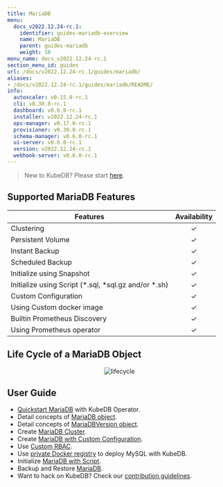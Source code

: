 ```yaml
---
title: MariaDB
menu:
  docs_v2022.12.24-rc.1:
    identifier: guides-mariadb-overview
    name: MariaDB
    parent: guides-mariadb
    weight: 10
menu_name: docs_v2022.12.24-rc.1
section_menu_id: guides
url: /docs/v2022.12.24-rc.1/guides/mariadb/
aliases:
- /docs/v2022.12.24-rc.1/guides/mariadb/README/
info:
  autoscaler: v0.15.0-rc.1
  cli: v0.30.0-rc.1
  dashboard: v0.6.0-rc.1
  installer: v2022.12.24-rc.1
  ops-manager: v0.17.0-rc.1
  provisioner: v0.30.0-rc.1
  schema-manager: v0.6.0-rc.1
  ui-server: v0.6.0-rc.1
  version: v2022.12.24-rc.1
  webhook-server: v0.6.0-rc.1
---
```


> New to KubeDB? Please start [here](/docs/v2022.12.24-rc.1/README).

## Supported MariaDB Features

| Features                                                | Availability |
| ------------------------------------------------------- | :----------: |
| Clustering                                              |   &#10003;   |
| Persistent Volume                                       |   &#10003;   |
| Instant Backup                                          |   &#10003;   |
| Scheduled Backup                                        |   &#10003;   |
| Initialize using Snapshot                               |   &#10003;   |
| Initialize using Script (\*.sql, \*sql.gz and/or \*.sh) |   &#10003;   |
| Custom Configuration                                    |   &#10003;   |
| Using Custom docker image                               |   &#10003;   |
| Builtin Prometheus Discovery                            |   &#10003;   |
| Using Prometheus operator                               |   &#10003;   |

## Life Cycle of a MariaDB Object

<p align="center">
  <img alt="lifecycle"  src="/docs/v2022.12.24-rc.1/guides/mariadb/images/mariadb-lifecycle.png" >
</p>

## User Guide

- [Quickstart MariaDB](/docs/v2022.12.24-rc.1/guides/mariadb/quickstart/overview) with KubeDB Operator.
- Detail concepts of [MariaDB object](/docs/v2022.12.24-rc.1/guides/mariadb/concepts/mariadb).
- Detail concepts of [MariaDBVersion object](/docs/v2022.12.24-rc.1/guides/mariadb/concepts/mariadb-version).
- Create [MariaDB Cluster](/docs/v2022.12.24-rc.1/guides/mariadb/clustering/galera-cluster).
- Create [MariaDB with Custom Configuration](/docs/v2022.12.24-rc.1/guides/mariadb/configuration/using-config-file).
- Use [Custom RBAC](/docs/v2022.12.24-rc.1/guides/mariadb/custom-rbac/using-custom-rbac).
- Use [private Docker registry](/docs/v2022.12.24-rc.1/guides/mariadb/private-registry/quickstart) to deploy MySQL with KubeDB.
- Initialize [MariaDB with Script](/docs/v2022.12.24-rc.1/guides/mariadb/initialization/using-script).
- Backup and Restore [MariaDB](/docs/v2022.12.24-rc.1/guides/mariadb/backup/overview).
- Want to hack on KubeDB? Check our [contribution guidelines](/docs/v2022.12.24-rc.1/CONTRIBUTING).
